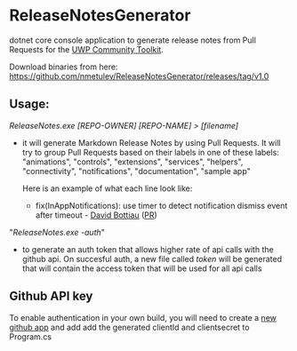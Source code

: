 # ReleaseNotesGenerator
dotnet core console application to  generate release notes from Pull Requests for the [UWP Community Toolkit](https://github.com/Microsoft/UWPCommunityToolkit). 

Download binaries from here: https://github.com/nmetulev/ReleaseNotesGenerator/releases/tag/v1.0

## Usage:

*ReleaseNotes.exe [REPO-OWNER] [REPO-NAME] > [filename]* 
  - it will generate Markdown Release Notes by using Pull Requests. It will try to group Pull Requests based on their labels in one of these labels:
  "animations", "controls", "extensions", "services", "helpers", "connectivity", "notifications", "documentation", "sample app"
  
    Here is an example of what each line look like:
      - fix(InAppNotifications): use timer to detect notification dismiss event after timeout - [David Bottiau](https://github.com/Odonno) ([PR](https://github.com/Microsoft/UWPCommunityToolkit/pull/1434))

"*ReleaseNotes.exe -auth*" 
  - to generate an auth token that allows higher rate of api calls with the github api. On succesful auth, a new file called *token* will be generated that will contain the access token that will be used for all api calls 

## Github API key
To enable authentication in your own build, you will need to create a [new github app](https://github.com/settings/applications/new) and add add the generated clientId and clientsecret to Program.cs
